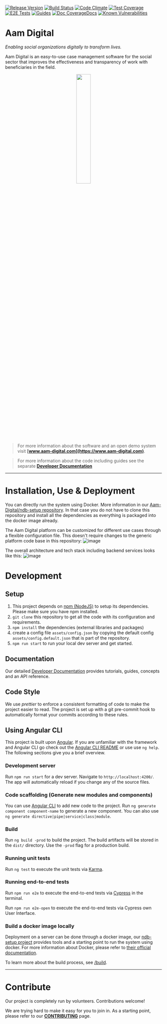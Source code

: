 [![Release Version](https://img.shields.io/github/release/Aam-Digital/ndb-core.svg)](https://github.com/Aam-Digital/ndb-core/releases)
[![Build Status](https://github.com/Aam-Digital/ndb-core/actions/workflows/master-push.yml/badge.svg)](https://github.com/Aam-Digital/ndb-core/actions/workflows/master-push.yml)
[![Code Climate](https://codeclimate.com/github/Aam-Digital/ndb-core/badges/gpa.svg)](https://codeclimate.com/github/Aam-Digital/ndb-core)
[![Test Coverage](https://api.codeclimate.com/v1/badges/4e4a7a6301064019b2c9/test_coverage)](https://codeclimate.com/github/Aam-Digital/ndb-core/test_coverage)
[![E2E Tests](https://img.shields.io/endpoint?url=https://dashboard.cypress.io/badge/simple/2petka/master&style=flat&logo=cypress)](https://dashboard.cypress.io/projects/2petka/runs)
[![Guides](https://img.shields.io/badge/Tutorial%20%26%20Guides-22-blue)](https://aam-digital.github.io/ndb-core/documentation/additional-documentation/overview.html)
[![Doc CoverageDocs](https://aam-digital.github.io/ndb-core/documentation/images/coverage-badge-documentation.svg)](https://aam-digital.github.io/ndb-core/documentation/modules.html)
[![Known Vulnerabilities](https://snyk.io/test/github/Aam-Digital/ndb-core/badge.svg)](https://snyk.io/test/github/Aam-Digital/ndb-core)

# Aam Digital
*Enabling social organizations digitally to transform lives.*

Aam Digital is an easy-to-use case management software for the social sector that improves the effectiveness and transparency of work with beneficiaries in the field.

<div align="center"><img src="https://github.com/Aam-Digital/ndb-core/assets/1682541/2b125750-5c03-4dc7-873f-22d8278accde"  width="30%"></div>

> For more information about the software and an open demo system visit **[www.aam-digital.com](https://www.aam-digital.com)**.

> For more information about the code including guides see the separate **[Developer Documentation](https://aam-digital.github.io/ndb-core/documentation/additional-documentation/overview.html)**

-----

# Installation, Use & Deployment
You can directly run the system using Docker.
More information in our [Aam-Digital/ndb-setup repository](https://github.com/Aam-Digital/ndb-setup/).
In that case you do not have to clone this repository and install all the dependencies as everything is packaged into the docker image already.

The Aam Digital platform can be customized for different use cases through a flexible configuration file. This doesn't require changes to the generic platform code base in this repository:
![image](https://github.com/Aam-Digital/ndb-core/assets/1682541/c9b08c0b-bb60-464d-b39f-703ae2995213)

The overall architecture and tech stack including backend services looks like this:
![image](https://github.com/Aam-Digital/ndb-core/assets/1682541/557adb8a-df93-4c83-b547-8a5e28650324)


# Development

## Setup
1. This project depends on [npm (NodeJS)](https://www.npmjs.org/) to setup its dependencies. Please make sure you have npm installed.
2. `git clone` this repository to get all the code with its configuration and requirements.
3. `npm install` the dependencies (external libraries and packages) 
4. create a config file `assets/config.json` by copying the default config `assets/config.default.json` that is part of the repository.
5. `npm run start` to run your local dev server and get started.

## Documentation
Our detailed [Developer Documentation](https://aam-digital.github.io/ndb-core/documentation/additional-documentation/overview.html)
provides tutorials, guides, concepts and an API reference.

## Code Style
We use _prettier_ to enforce a consistent formatting of code to make the project easier to read.
The project is set up with a git pre-commit hook to automatically format your commits according to these rules.


## Using Angular CLI
This project is built upon [Angular](https://angular.io/).
If you are unfamiliar with the framework and Angular CLI go check out the [Angular CLI README](https://github.com/angular/angular-cli/blob/master/README.md) or use use `ng help`.
The following sections give you a brief overview.

### Development server

Run `npm run start` for a dev server. Navigate to `http://localhost:4200/`. The app will automatically reload if you change any of the source files.

### Code scaffolding (Generate new modules and components)

You can use [Angular CLI](https://angular.io/cli/generate) to add new code to the project. Run `ng generate component component-name` to generate a new component. You can also use `ng generate directive|pipe|service|class|module`.

### Build

Run `ng build -prod` to build the project. The build artifacts will be stored in the `dist/` directory. Use the `-prod` flag for a production build.

### Running unit tests

Run `ng test` to execute the unit tests via [Karma](https://karma-runner.github.io).

### Running end-to-end tests

Run `npm run e2e` to execute the end-to-end tests via [Cypress](http://www.cypress.io/) in the terminal.

Run `npm run e2e-open` to execute the end-to-end tests via Cypress own User Interface.


### Build a docker image locally
Deployment on a server can be done through a docker image, our [ndb-setup project](https://github.com/Aam-Digital/ndb-setup) provides tools and a starting point to run the system using docker.
For more information about Docker, please refer to [their official documentation](https://docs.docker.com/get-started/).

To learn more about the build process, see [/build](./build/README.md).

-----

# Contribute
Our project is completely run by volunteers. Contributions welcome!

We are trying hard to make it easy for you to join in.
As a starting point, please refer to our **[CONTRIBUTING](./CONTRIBUTING.md)** page.
